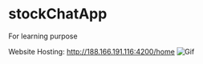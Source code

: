 # stockChatApp
For learning purpose

Website Hosting: http://188.166.191.116:4200/home
![Gif](https://user-images.githubusercontent.com/46132312/184191092-ce46a025-100b-4056-b195-5106c6b68d33.gif)
